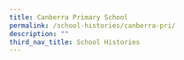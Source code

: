 ```yaml
---
title: Canberra Primary School
permalink: /school-histories/canberra-pri/
description: ""
third_nav_title: School Histories
---
```

